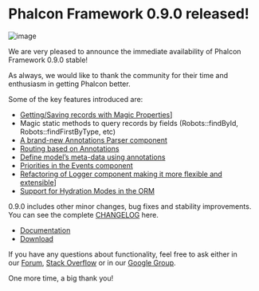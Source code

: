 <!--
slug: phalcon-framework-0-9-0-released
date: Tue Feb 05 2013 14:55:00 GMT-0500 (EST)
tags: php, phalcon, release, ORM
title: Phalcon Framework 0.9.0 released!
id: 42369409581
link: http://blog.phalconphp.com/post/42369409581/phalcon-framework-0-9-0-released
raw: {"blog_name":"phalconphp","id":42369409581,"post_url":"http://blog.phalconphp.com/post/42369409581/phalcon-framework-0-9-0-released","slug":"phalcon-framework-0-9-0-released","type":"text","date":"2013-02-05 19:55:00 GMT","timestamp":1360094100,"state":"published","format":"html","reblog_key":"JhrqJvNA","tags":["php","phalcon","release","ORM"],"short_url":"http://tmblr.co/Z6PumvdTQU8j","highlighted":[],"note_count":3,"title":"Phalcon Framework 0.9.0 released!","body":"<div><img alt=\"image\" src=\"http://static.phalconphp.com/blog/img/phalcon09.jpg\"/></div>\n<p>We are very pleased to announce the immediate availability of Phalcon Framework 0.9.0 stable!</p>\n<p>As always, we would like to thank the community for their time and enthusiasm in getting Phalcon better.</p>\n<p>Some of the key features introduced are:</p>\n<ul><li><a href=\"http://docs.phalconphp.com/en/latest/reference/models.html#storing-related-records\">Getting/Saving records with Magic Properties</a>]</li>\n<li>Magic static methods to query records by fields (Robots::findById, Robots::findFirstByType, etc)</li>\n<li><a href=\"http://docs.phalconphp.com/en/latest/reference/annotations.html\">A brand-new Annotations Parser component</a></li>\n<li><a href=\"http://docs.phalconphp.com/en/latest/reference/routing.html#annotations-router\">Routing based on Annotations</a></li>\n<li><a href=\"http://docs.phalconphp.com/en/latest/reference/models.html#annotations-strategy\">Define model&rsquo;s meta-data using annotations</a></li>\n<li><a href=\"http://docs.phalconphp.com/en/latest/reference/events.html#listener-priorities\">Priorities in the Events component</a></li>\n<li><a href=\"http://docs.phalconphp.com/en/latest/reference/logging.html\">Refactoring of Logger component making it more flexible and extensible</a>]</li>\n<li><a href=\"http://docs.phalconphp.com/en/latest/reference/models.html#hydration-modes\">Support for Hydration Modes in the ORM</a></li>\n</ul><p>0.9.0 includes other minor changes, bug fixes and stability improvements. You can see the complete <a href=\"https://github.com/phalcon/cphalcon/blob/0.9.0/CHANGELOG\">CHANGELOG</a> here.</p>\n<ul><li><a href=\"http://docs.phalconphp.com/en/latest/\">Documentation</a></li>\n<li><a href=\"http://phalconphp.com/download\">Download</a></li>\n</ul><p>If you have any questions about functionality, feel free to ask either in our <a href=\"http://forum.phalconphp.com/\">Forum</a>, <a href=\"http://stackoverflow.com/questions/tagged/phalcon\">Stack Overflow</a> or in our <a href=\"https://groups.google.com/forum/#!forum/phalcon\">Google Group</a>.</p>\n<p>One more time, a big thank you!</p>","reblog":{"tree_html":"","comment":"<div><img alt=\"image\" src=\"http://static.phalconphp.com/blog/img/phalcon09.jpg\"></div>\n<p>We are very pleased to announce the immediate availability of Phalcon Framework 0.9.0 stable!</p>\n<p>As always, we would like to thank the community for their time and enthusiasm in getting Phalcon better.</p>\n<p>Some of the key features introduced are:</p>\n<ul><li><a href=\"http://docs.phalconphp.com/en/latest/reference/models.html#storing-related-records\">Getting/Saving records with Magic Properties</a>]</li>\n<li>Magic static methods to query records by fields (Robots::findById, Robots::findFirstByType, etc)</li>\n<li><a href=\"http://docs.phalconphp.com/en/latest/reference/annotations.html\">A brand-new Annotations Parser component</a></li>\n<li><a href=\"http://docs.phalconphp.com/en/latest/reference/routing.html#annotations-router\">Routing based on Annotations</a></li>\n<li><a href=\"http://docs.phalconphp.com/en/latest/reference/models.html#annotations-strategy\">Define model&rsquo;s meta-data using annotations</a></li>\n<li><a href=\"http://docs.phalconphp.com/en/latest/reference/events.html#listener-priorities\">Priorities in the Events component</a></li>\n<li><a href=\"http://docs.phalconphp.com/en/latest/reference/logging.html\">Refactoring of Logger component making it more flexible and extensible</a>]</li>\n<li><a href=\"http://docs.phalconphp.com/en/latest/reference/models.html#hydration-modes\">Support for Hydration Modes in the ORM</a></li>\n</ul><p>0.9.0 includes other minor changes, bug fixes and stability improvements. You can see the complete <a href=\"https://github.com/phalcon/cphalcon/blob/0.9.0/CHANGELOG\">CHANGELOG</a> here.</p>\n<ul><li><a href=\"http://docs.phalconphp.com/en/latest/\">Documentation</a></li>\n<li><a href=\"http://phalconphp.com/download\">Download</a></li>\n</ul><p>If you have any questions about functionality, feel free to ask either in our&nbsp;<a href=\"http://forum.phalconphp.com/\">Forum</a>, <a href=\"http://stackoverflow.com/questions/tagged/phalcon\">Stack Overflow</a> or in our <a href=\"https://groups.google.com/forum/#!forum/phalcon\">Google Group</a>.</p>\n<p>One more time, a big thank you!</p>"},"trail":[{"blog":{"name":"phalconphp","theme":{"header_full_width":1117,"header_full_height":426,"header_focus_width":758,"header_focus_height":426,"avatar_shape":"square","background_color":"#FAFAFA","body_font":"Helvetica Neue","header_bounds":"0,937,426,179","header_image":"http://static.tumblr.com/be2b0380984b972b47699d457f4c0ffb/ivjir8a/815nn0qo7/tumblr_static_28z87js742xwowwo0kco04ogs.jpg","header_image_focused":"http://static.tumblr.com/be2b0380984b972b47699d457f4c0ffb/ivjir8a/laHnn0qo9/tumblr_static_tumblr_static_28z87js742xwowwo0kco04ogs_focused_v3.jpg","header_image_scaled":"http://static.tumblr.com/be2b0380984b972b47699d457f4c0ffb/ivjir8a/815nn0qo7/tumblr_static_28z87js742xwowwo0kco04ogs_2048_v2.jpg","header_stretch":true,"link_color":"#529ECC","show_avatar":true,"show_description":true,"show_header_image":true,"show_title":true,"title_color":"#444444","title_font":"Gibson","title_font_weight":"bold"}},"post":{"id":"42369409581"},"content":"<div><img alt=\"image\" src=\"http://static.phalconphp.com/blog/img/phalcon09.jpg\"></div>\n<p>We are very pleased to announce the immediate availability of Phalcon Framework 0.9.0 stable!</p>\n<p>As always, we would like to thank the community for their time and enthusiasm in getting Phalcon better.</p>\n<p>Some of the key features introduced are:</p>\n<ul><li><a href=\"http://docs.phalconphp.com/en/latest/reference/models.html#storing-related-records\">Getting/Saving records with Magic Properties</a>]</li>\n<li>Magic static methods to query records by fields (Robots::findById, Robots::findFirstByType, etc)</li>\n<li><a href=\"http://docs.phalconphp.com/en/latest/reference/annotations.html\">A brand-new Annotations Parser component</a></li>\n<li><a href=\"http://docs.phalconphp.com/en/latest/reference/routing.html#annotations-router\">Routing based on Annotations</a></li>\n<li><a href=\"http://docs.phalconphp.com/en/latest/reference/models.html#annotations-strategy\">Define model’s meta-data using annotations</a></li>\n<li><a href=\"http://docs.phalconphp.com/en/latest/reference/events.html#listener-priorities\">Priorities in the Events component</a></li>\n<li><a href=\"http://docs.phalconphp.com/en/latest/reference/logging.html\">Refactoring of Logger component making it more flexible and extensible</a>]</li>\n<li><a href=\"http://docs.phalconphp.com/en/latest/reference/models.html#hydration-modes\">Support for Hydration Modes in the ORM</a></li>\n</ul><p>0.9.0 includes other minor changes, bug fixes and stability improvements. You can see the complete <a href=\"https://github.com/phalcon/cphalcon/blob/0.9.0/CHANGELOG\">CHANGELOG</a> here.</p>\n<ul><li><a href=\"http://docs.phalconphp.com/en/latest/\">Documentation</a></li>\n<li><a href=\"http://phalconphp.com/download\">Download</a></li>\n</ul><p>If you have any questions about functionality, feel free to ask either in our <a href=\"http://forum.phalconphp.com/\">Forum</a>, <a href=\"http://stackoverflow.com/questions/tagged/phalcon\">Stack Overflow</a> or in our <a href=\"https://groups.google.com/forum/#!forum/phalcon\">Google Group</a>.</p>\n<p>One more time, a big thank you!</p>","content_raw":"<div><img alt=\"image\" src=\"http://static.phalconphp.com/blog/img/phalcon09.jpg\"></div>\r\n<p>We are very pleased to announce the immediate availability of Phalcon Framework 0.9.0 stable!</p>\r\n<p>As always, we would like to thank the community for their time and enthusiasm in getting Phalcon better.</p>\r\n<p>Some of the key features introduced are:</p>\r\n<ul><li><a href=\"http://docs.phalconphp.com/en/latest/reference/models.html#storing-related-records\">Getting/Saving records with Magic Properties</a>]</li>\r\n<li>Magic static methods to query records by fields (Robots::findById, Robots::findFirstByType, etc)</li>\r\n<li><a href=\"http://docs.phalconphp.com/en/latest/reference/annotations.html\">A brand-new Annotations Parser component</a></li>\r\n<li><a href=\"http://docs.phalconphp.com/en/latest/reference/routing.html#annotations-router\">Routing based on Annotations</a></li>\r\n<li><a href=\"http://docs.phalconphp.com/en/latest/reference/models.html#annotations-strategy\">Define model's meta-data using annotations</a></li>\r\n<li><a href=\"http://docs.phalconphp.com/en/latest/reference/events.html#listener-priorities\">Priorities in the Events component</a></li>\r\n<li><a href=\"http://docs.phalconphp.com/en/latest/reference/logging.html\">Refactoring of Logger component making it more flexible and extensible</a>]</li>\r\n<li><a href=\"http://docs.phalconphp.com/en/latest/reference/models.html#hydration-modes\">Support for Hydration Modes in the ORM</a></li>\r\n</ul><p>0.9.0 includes other minor changes, bug fixes and stability improvements. You can see the complete <a href=\"https://github.com/phalcon/cphalcon/blob/0.9.0/CHANGELOG\">CHANGELOG</a> here.</p>\r\n<ul><li><a href=\"http://docs.phalconphp.com/en/latest/\">Documentation</a></li>\r\n<li><a href=\"http://phalconphp.com/download\">Download</a></li>\r\n</ul><p>If you have any questions about functionality, feel free to ask either in our&nbsp;<a href=\"http://forum.phalconphp.com/\">Forum</a>, <a href=\"http://stackoverflow.com/questions/tagged/phalcon\">Stack Overflow</a> or in our <a href=\"https://groups.google.com/forum/#!forum/phalcon\">Google Group</a>.</p>\r\n<p>One more time, a big thank you!</p>","is_current_item":true,"is_root_item":true}]}
publish: 2013-02-05
-->


Phalcon Framework 0.9.0 released!
=================================

![image](http://static.phalconphp.com/blog/img/phalcon09.jpg)

We are very pleased to announce the immediate availability of Phalcon
Framework 0.9.0 stable!

As always, we would like to thank the community for their time and
enthusiasm in getting Phalcon better.

Some of the key features introduced are:

-   [Getting/Saving records with Magic
    Properties](http://docs.phalconphp.com/en/latest/reference/models.html#storing-related-records)]
-   Magic static methods to query records by fields (Robots::findById,
    Robots::findFirstByType, etc)
-   [A brand-new Annotations Parser
    component](http://docs.phalconphp.com/en/latest/reference/annotations.html)
-   [Routing based on
    Annotations](http://docs.phalconphp.com/en/latest/reference/routing.html#annotations-router)
-   [Define model’s meta-data using
    annotations](http://docs.phalconphp.com/en/latest/reference/models.html#annotations-strategy)
-   [Priorities in the Events
    component](http://docs.phalconphp.com/en/latest/reference/events.html#listener-priorities)
-   [Refactoring of Logger component making it more flexible and
    extensible](http://docs.phalconphp.com/en/latest/reference/logging.html)]
-   [Support for Hydration Modes in the
    ORM](http://docs.phalconphp.com/en/latest/reference/models.html#hydration-modes)

0.9.0 includes other minor changes, bug fixes and stability
improvements. You can see the complete
[CHANGELOG](https://github.com/phalcon/cphalcon/blob/0.9.0/CHANGELOG)
here.

-   [Documentation](http://docs.phalconphp.com/en/latest/)
-   [Download](http://phalconphp.com/download)

If you have any questions about functionality, feel free to ask either
in our [Forum](http://forum.phalconphp.com/), [Stack
Overflow](http://stackoverflow.com/questions/tagged/phalcon) or in our
[Google Group](https://groups.google.com/forum/#!forum/phalcon).

One more time, a big thank you!

